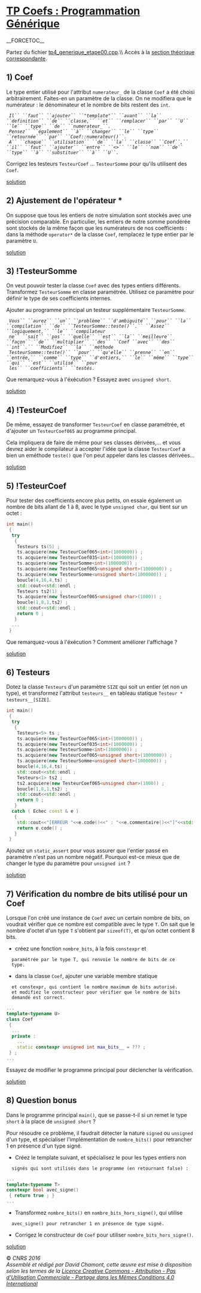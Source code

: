 # [TP Coefs : Programmation Générique](README.md "wikilink")

\_\_FORCETOC\_\_

Partez du fichier [tp4\_generique\_etape00.cpp](https://github.com/ReseauDevlog/SynopeCpp/raw/master/session-2016-04-idf/coefs/tp4_generique_etape00.cpp).\\\\ Accès à la [section théorique correspondante](TheorieGenerique "wikilink").

## 1\) Coef<int>

Le type entier utilisé pour l'attribut `numerateur_` de la classe `Coef` a été choisi arbitrairement. Faites-en un paramètre de la classe. On ne modifiera que le numérateur : le dénominateur et le nombre de bits restent des `int`.

` `*`Il`` ``faut`` ``ajouter`` ``"template`<typename U>`"`` ``avant`` ``la`` ``definition`` ``de`` ``classe,`` ``et`` ``remplacer`` ``par`` ``U`` ``le`` ``type`` ``de`` ``numerateur_``.`*  
` `*`Pensez`` ``également`` ``à`` ``changer`` ``le`` ``type`` ``retournée`` ``par`` ``Coef::numerateur()``.`*  
` `*`A`` ``chaque`` ``utilisation`` ``de`` ``la`` ``classe`` ``Coef``,`` ``il`` ``faut`` ``ajouter`` ``entre`` ``<>`` ``le`` ``nom`` ``de`` ``type`` ``à`` ``substituer`` ``à`` ``U``.`*

Corrigez les testeurs `TesteurCoef` ... `TesteurSomme` pour qu'ils utilisent des `Coef`<int>.

[solution](https://github.com/ReseauDevlog/SynopeCpp/raw/master/session-2016-04-idf/coefs/tp4_generique_etape01.cpp)

## 2\) Ajustement de l'opérateur \*

On suppose que tous les entiers de notre simulation sont stockés avec une précision comparable. En particulier, les entiers de notre somme pondérée sont stockés de la même façon que les numérateurs de nos coefficients : dans la méthode `operator*` de la classe `Coef`, remplacez le type entier par le paramètre `U`.

[solution](https://github.com/ReseauDevlog/SynopeCpp/raw/master/session-2016-04-idf/coefs/tp4_generique_etape02.cpp)

## 3\) \!TesteurSomme<short>

On veut pouvoir tester la classe `Coef` avec des types entiers différents. Transformez `TesteurSomme` en classe paramétrée. Utilisez ce paramètre pour définir le type de ses coefficients internes.

Ajouter au programme principal un testeur supplémentaire `TesteurSomme`<short>.

` `*`Vous`` ``aurez`` ``un`` ``problème`` ``d'ambiguité`` ``pour`` ``la`` ``compilation`` ``de`` ``TesteurSomme::teste()``.`` ``Assez`` ``logiquement,`` ``le`` ``compilateur`*  
` `*`ne`` ``sait`` ``pas`` ``quelle`` ``est`` ``la`` ``meilleure`` ``façon`` ``de`` ``multiplier`` ``des`` ``Coef`<short>` ``avec`` ``des`` ``int``.`` ``Modifiez`` ``la`` ``méthode`*  
` `*`TesteurSomme::teste()`` ``pour`` ``qu'elle`` ``prenne`` ``en`` ``entrée,`` ``comme`` ``type`` ``d'entiers,`` ``le`` ``même`` ``type`` ``qui`` ``est`` ``utilisé`` ``pour`*  
` `*`les`` ``coefficients`` ``testés.`*

Que remarquez-vous à l'éxécution ? Essayez avec `unsigned short`.

[solution](https://github.com/ReseauDevlog/SynopeCpp/raw/master/session-2016-04-idf/coefs/tp4_generique_etape03.cpp)

## 4\) \!TesteurCoef<unsigned short>

De même, essayez de transformer `TesteurCoef` en classe paramétrée, et d'ajouter un `TesteurCoef065`<unsigned short> au programme principal.

Cela impliquera de faire de même pour ses classes dérivées,... et vous devrez aider le compilateur à accepter l'idée que la classe `TesteurCoef` a bien un eméthode `teste()` que l'on peut appeler dans les classes dérivées...

[solution](https://github.com/ReseauDevlog/SynopeCpp/raw/master/session-2016-04-idf/coefs/tp4_generique_etape04.cpp)

## 5\) \!TesteurCoef<unsigned char>

Pour tester des coefficients encore plus petits, on essaie également un nombre de bits allant de 1 à 8, avec le type `unsigned char`, qui tient sur un octet :

``` cpp
int main()
 {
  try
   {
    Testeurs ts(5) ;
    ts.acquiere(new TesteurCoef065<int>(1000000)) ;
    ts.acquiere(new TesteurCoef035<int>(1000000)) ;
    ts.acquiere(new TesteurSomme<int>(1000000)) ;
    ts.acquiere(new TesteurCoef065<unsigned short>(1000000)) ;
    ts.acquiere(new TesteurSomme<unsigned short>(1000000)) ;
    boucle(4,16,4,ts) ;
    std::cout<<std::endl ;
    Testeurs ts2(1) ;
    ts.acquiere(new TesteurCoef065<unsigned char>(1000)) ;
    boucle(1,8,1,ts2) ;
    std::cout<<std::endl ;
    return 0 ;
   }
  ...
 }
```

Que remarquez-vous à l'éxécution ? Comment améliorer l'affichage ?

[solution](https://github.com/ReseauDevlog/SynopeCpp/raw/master/session-2016-04-idf/coefs/tp4_generique_etape05.cpp)

## 6\) Testeurs<int>

Dotez la classe `Testeurs` d'un paramètre `SIZE` qui soit un entier (et non un type), et transformez l'attribut `testeurs__` en tableau statique `Testeur * testeurs__[SIZE]`.

``` cpp
int main()
 {
  try
   {
    Testeurs<5> ts ;
    ts.acquiere(new TesteurCoef065<int>(1000000)) ;
    ts.acquiere(new TesteurCoef035<int>(1000000)) ;
    ts.acquiere(new TesteurSomme<int>(1000000)) ;
    ts.acquiere(new TesteurCoef065<unsigned short>(1000000)) ;
    ts.acquiere(new TesteurSomme<unsigned short>(1000000)) ;
    boucle(4,16,4,ts) ;
    std::cout<<std::endl ;
    Testeurs<1> ts2 ;
    ts2.acquiere(new TesteurCoef065<unsigned char>(1000)) ;
    boucle(1,8,1,ts2) ;
    std::cout<<std::endl ;
    return 0 ;
   }
  catch ( Echec const & e )
   {
    std::cout<<"[ERREUR "<<e.code()<<" : "<<e.commentaire()<<"]"<<std::endl ;
    return e.code() ;
   }
 }
```

Ajoutez un `static_assert` pour vous assurer que l'entier passé en paramètre n'est pas un nombre négatif. Pourquoi est-ce mieux que de changer le type du paramètre pour `unsigned int` ?

[solution](https://github.com/ReseauDevlog/SynopeCpp/raw/master/session-2016-04-idf/coefs/tp4_generique_etape06.cpp)

## 7\) Vérification du nombre de bits utilisé pour un Coef

Lorsque l'on créé une instance de `Coef`<T> avec un certain nombre de bits, on voudrait vérifier que ce nombre est compatible avec le type `T`. On sait que le nombre d'octet d'un type `T` s'obtient par `sizeof(T)`, et qu'on octet contient 8 bits.

  - créez une fonction `nombre_bits`, à la fois `constexpr` et

`  paramétrée par le type T, qui renvoie le nombre de bits de ce`  
`  type.`

  - dans la classe `Coef`<T>, ajouter une variable membre statique

`  et constexpr, qui contient le nombre maximum de bits autorisé.`  
`  et modifiez le constructeur pour vérifier que le nombre de bits`  
`  demandé est correct.`

``` cpp
...
template<typename U>
class Coef
 {
  ...
  private :
    ...
    static constexpr unsigned int max_bits__ = ??? ;
 } ;
...
```

Essayez de modifier le programme principal pour déclencher la vérification.

[solution](https://github.com/ReseauDevlog/SynopeCpp/raw/master/session-2016-04-idf/coefs/tp4_generique_etape07.cpp)

## 8\) Question bonus

Dans le programme principal `main()`, que se passe-t-il si un remet le type `short` à la place de `unsigned short` ?

Pour résoudre ce problème, il faudrait détecter la nature `signed` ou `unsigned` d'un type, et spécialiser l'implémentation de `nombre_bits()` pour retrancher 1 en présence d'un type signé.

  - Créez le template suivant, et spécialisez le pour les types entiers non

`  signés qui sont utilisés dans le programme (en retournant false) :`

``` cpp
...
template<typename T>
constexpr bool avec_signe()
 { return true ; }
...
```

  - Transformez `nombre_bits()` en `nombre_bits_hors_signe()`, qui utilise

`  avec_signe() pour retrancher 1 en présence de type signé.`

  - Corrigez le constructeur de `Coef` pour utiliser `nombre_bits_hors_signe()`.

[solution](https://github.com/ReseauDevlog/SynopeCpp/raw/master/session-2016-04-idf/coefs/tp4_generique_etape08.cpp)

  
  
© *CNRS 2016*  
*Assemblé et rédigé par David Chamont, cette œuvre est mise à disposition selon les termes de la [Licence Creative Commons - Attribution - Pas d’Utilisation Commerciale - Partage dans les Mêmes Conditions 4.0 International](http://creativecommons.org/licenses/by-nc-sa/4.0/)*
